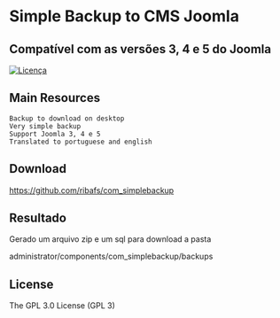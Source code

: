 # Simple Backup to CMS Joomla

## Compatível com as versões 3, 4 e 5 do Joomla

[![Licença](https://img.shields.io/aur/license/yaourt.svg)](https://github.com/ribafs/simplebackup/blob/master/LICENSE)

## Main Resources
    Backup to download on desktop 
    Very simple backup
    Support Joomla 3, 4 e 5
    Translated to portuguese and english

## Download
https://github.com/ribafs/com_simplebackup

## Resultado
Gerado um arquivo zip e um sql para download a pasta

administrator/components/com_simplebackup/backups

License
-------

The GPL 3.0 License (GPL 3)
